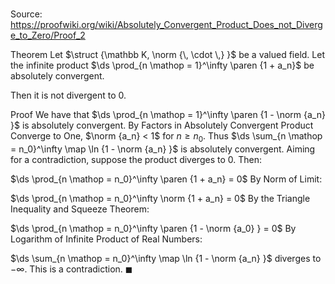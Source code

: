 # 

Source: https://proofwiki.org/wiki/Absolutely_Convergent_Product_Does_not_Diverge_to_Zero/Proof_2

Theorem
Let $\struct {\mathbb K, \norm {\, \cdot \,} }$ be a valued field.
Let the infinite product $\ds \prod_{n \mathop = 1}^\infty \paren {1 + a_n}$ be absolutely convergent.

Then it is not divergent to $0$.


Proof
We have that $\ds \prod_{n \mathop = 1}^\infty \paren {1 - \norm {a_n} }$ is absolutely convergent.
By Factors in Absolutely Convergent Product Converge to One, $\norm {a_n} < 1$ for $n \ge n_0$.
Thus $\ds \sum_{n \mathop = n_0}^\infty \map \ln {1 - \norm {a_n} }$ is absolutely convergent.
Aiming for a contradiction, suppose the product diverges to $0$.
Then:

$\ds \prod_{n \mathop = n_0}^\infty \paren {1 + a_n} = 0$
By Norm of Limit:

$\ds \prod_{n \mathop = n_0}^\infty \norm {1 + a_n} = 0$
By the Triangle Inequality and Squeeze Theorem:

$\ds \prod_{n \mathop = n_0}^\infty \paren {1 - \norm {a_0} } = 0$
By Logarithm of Infinite Product of Real Numbers:

$\ds \sum_{n \mathop = n_0}^\infty \map \ln {1 - \norm {a_n} }$
diverges to $-\infty$.
This is a contradiction.
$\blacksquare$





